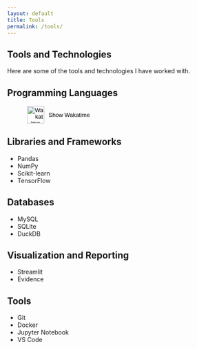 ```yaml
---
layout: default
title: Tools
permalink: /tools/
---
```


## Tools and Technologies

Here are some of the tools and technologies I have worked with.

## Programming Languages

<figure>
  <button id="toggle-wakatime" style="display: flex; align-items: center; border: none; background: none; cursor: pointer;">
    <img src="/Portfolio/assets/icons/waka.svg" alt="Wakatime Logo" style="width: 40px; height: 40px; margin-right: 10px;">
    <span>Show Wakatime</span>
  </button>
  <div id="wakatime-container" style="display: none; margin-top: 20px;">
    <embed src="https://wakatime.com/share/@6b618539-0e05-404e-949c-e4bd225c514b/3893d6c8-0e15-4ad8-9f0b-3c0e19b01f3a.svg">
  </div>
</figure>

## Libraries and Frameworks

- Pandas
- NumPy
- Scikit-learn
- TensorFlow

## Databases

- MySQL
- SQLite
- DuckDB

## Visualization and Reporting

- Streamlit
- Evidence

## Tools

- Git
- Docker
- Jupyter Notebook
- VS Code



<script>
  document.getElementById("toggle-wakatime").addEventListener("click", function() {
    const container = document.getElementById("wakatime-container");
    const text = this.querySelector("span");
    if (container.style.display === "none") {
      container.style.display = "block";
      text.textContent = "Hide Wakatime";
    } else {
      container.style.display = "none";
      text.textContent = "Show Wakatime";
    }
  });
</script>